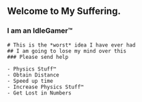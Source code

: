 ## Welcome to My Suffering.

### I am an IdleGamer™

```
# This is the *worst* idea I have ever had
## I am going to lose my mind over this
### Please send help

- Physics Stuff™
- Obtain Distance
- Speed up time
- Increase Physics Stuff™
- Get Lost in Numbers

```
